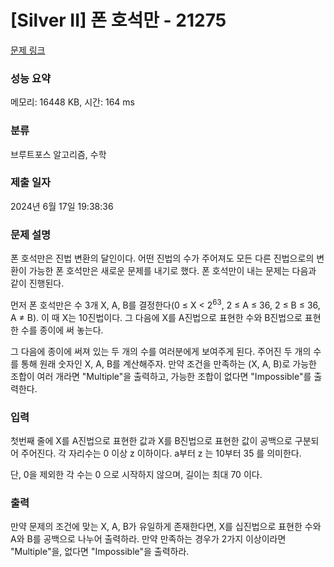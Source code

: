 # [Silver II] 폰 호석만 - 21275 

[문제 링크](https://www.acmicpc.net/problem/21275) 

### 성능 요약

메모리: 16448 KB, 시간: 164 ms

### 분류

브루트포스 알고리즘, 수학

### 제출 일자

2024년 6월 17일 19:38:36

### 문제 설명

<p>폰 호석만은 진법 변환의 달인이다. 어떤 진법의 수가 주어져도 모든 다른 진법으로의 변환이 가능한 폰 호석만은 새로운 문제를 내기로 했다. 폰 호석만이 내는 문제는 다음과 같이 진행된다.</p>

<p>먼저 폰 호석만은 수 3개 X, A, B를 결정한다(0 ≤ X < 2<sup>63</sup>, 2 ≤ A ≤ 36, 2 ≤ B ≤ 36, A ≠ B). 이 때 X는 10진법이다. 그 다음에 X를 A진법으로 표현한 수와 B진법으로 표현한 수를 종이에 써 놓는다.</p>

<p>그 다음에 종이에 써져 있는 두 개의 수를 여러분에게 보여주게 된다. 주어진 두 개의 수를 통해 원래 숫자인 X, A, B를 계산해주자. 만약 조건을 만족하는 (X, A, B)로 가능한 조합이 여러 개라면 "Multiple"을 출력하고, 가능한 조합이 없다면 "Impossible"를 출력한다.</p>

### 입력 

 <p>첫번째 줄에 X를 A진법으로 표현한 값과 X를 B진법으로 표현한 값이 공백으로 구분되어 주어진다. 각 자리수는 0 이상 z 이하이다. a부터 z 는 10부터 35 를 의미한다.</p>

<p>단, 0을 제외한 각 수는 0 으로 시작하지 않으며, 길이는 최대 70 이다.</p>

### 출력 

 <p>만약 문제의 조건에 맞는 X, A, B가 유일하게 존재한다면, X를 십진법으로 표현한 수와 A와 B를 공백으로 나누어 출력하라. 만약 만족하는 경우가 2가지 이상이라면 "Multiple"을, 없다면 "Impossible"을 출력하라.</p>

